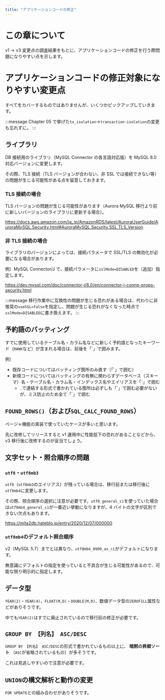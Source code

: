 ```yaml
---
title: "アプリケーションコードの修正"
---
```

# この章について

v1 → v3 変更点の調査結果をもとに、アプリケーションコードの修正を行う際問題になりやすい点を示します。

# アプリケーションコードの修正対象になりやすい変更点

すべてをカバーするものではありませんが、いくつかピックアップしていきます。

:::message
Chapter 05 で挙げた`tx_isolation`→`transaction-isolation`の変更も忘れずに。
:::

## ライブラリ

DB 接続用のライブラリ（MySQL Connector の各言語対応版）を MySQL 8.0 対応バージョンに変更します。

その際、TLS 接続（TLS バージョンが合わない、非 SSL では接続できない等）の問題が生じる可能性がある点を留意しておきます。

### TLS 接続の場合

TLS バージョンの問題が生じる可能性があります（Aurora MySQL 移行より前に新しいバージョンのライブラリに更新する場合）。

https://docs.aws.amazon.com/ja_jp/AmazonRDS/latest/AuroraUserGuide/AuroraMySQL.Security.html#AuroraMySQL.Security.SSL.TLS_Version

### 非 TLS 接続の場合

ライブラリのバージョンによっては、接続パラメータで SSL/TLS の無効化が必要になる場合があります。

例）MySQL Connector/J で、接続パラメータに`sslMode=DISABLED`を（追加）指定します。

https://dev.mysql.com/doc/connector-j/8.0/en/connector-j-connp-props-security.html

:::message
移行作業中に互換性の問題が生じる恐れがある場合は、代わりに非推奨の`useSSL=false`を指定し、問題が生じる恐れがなくなった時点で`sslMode=DISABLED`に書き換えます。
:::

## 予約語のバッティング

すでに使用しているテーブル名・カラム名などに新しく予約語となったキーワード（`RANK`など）が含まれる場合は、前後を「`」で囲みます。

例）

- 既存コードについてはバッティング箇所のみ直す（「\`」で囲む）
- 新規コードについてはバッティングの有無に関わらずデータベース（スキーマ）名・テーブル名・カラム名・インデックス名やエイリアスを「\`」で囲む
  - `.`で連結する形式で書かれている箇所は必ずしも「\`」で囲む必要がないが、ミス防止のため全て「\`」で囲む

## `FOUND_ROWS()`（および`SQL_CALC_FOUND_ROWS`）

ページャ機能の実装で使っていたケースが多いと思います。

先に改修してリリースすると v1 運用中に性能低下の恐れがあることなどから、v3 移行後に改修するのが妥当でしょう。

## 文字セット・照合順序の問題

### `utf8`・`utf8mb3`

`utf8`（`utf8mb3`のエイリアス）が残っている場合は、移行前または移行後に`utf8mb4`に変更します。

その際、照合順序の選択に注意が必要です。`utf8_general_ci`を使っていた場合は`utf8mb4_general_ci`が一番近い挙動になりますが、4 バイトの文字が区別できない欠点もあります。

https://mita2db.hateblo.jp/entry/2020/12/07/000000

### `utf8mb4`のデフォルト照合順序

v2（MySQL 5.7）までとは異なり、`utf8mb4_0900_as_ci`がデフォルトになります。

無意識にデフォルトの指定を使っていると不具合が生じる可能性があるので、可能な限り明示的に指定します。

## データ型

`YEAR(2)`・`YEAR(4)`、`FLOAT(M,D)`・`DOUBLE(M,D)`、数値データ型の`ZEROFILL`属性などがありそうです。

中でも`YEAR(2)`はすでに廃止されているので移行前の修正が必要です。

## `GROUP BY 【列名】 ASC/DESC`

`GROUP BY 【列名】 ASC/DESC`の形式で書かれているもの以上に、 **暗黙の昇順ソート** （`ASC`が省略されているもの）が多そうです。

これは見逃しやすいので注意が必要です。

## `UNION`の構文解析と動作の変更

`FOR UPDATE`との組み合わせがありそうです。

